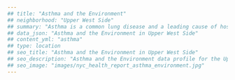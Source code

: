 ```yaml
---
## title: "Asthma and the Environment"
## neighborhood: "Upper West Side"
## summary: "Asthma is a common lung disease and a leading cause of hospitalizations for children under 15 years old. This report provides a summary of asthma indicators by neighborhood. It also describes housing and neighborhood characteristics that can make asthma worse."
## data_json: "Asthma and the Environment in Upper West Side"
## content_yml: "asthma"
## type: location
## seo_title: "Asthma and the Environment in Upper West Side"
## seo_description: "Asthma and the Environment data profile for the Upper West Side neighborhood of NYC."
## seo_image: "images/nyc_health_report_asthma_environment.jpg"
---
```


